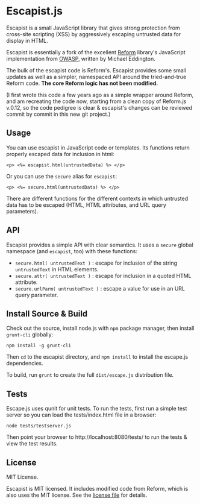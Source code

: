 # Escapist.js

Escapist is a small JavaScript library that gives strong protection from cross-site
scripting (XSS) by aggressively escaping untrusted data for display in HTML.

Escapist is essentially a fork of the excellent
[Reform](https://www.owasp.org/index.php/Category:OWASP_Encoding_Project)
library's JavaScript implementation from [OWASP](https://www.owasp.org),
written by Michael Eddington.

The bulk of the escapist code is Reform's. Escapist provides some small updates
as well as a simpler, namespaced API around the tried-and-true Reform code.
**The core Reform logic has not been modified.**

(I first wrote this code a few years ago as a simple wrapper around Reform, and am recreating
the code now, starting from a clean copy of Reform.js v.0.12, so the code pedigree is clear &
escapist's changes can be reviewed commit by commit in this new git project.)

## Usage

You can use escapist in JavaScript code or templates. Its functions return
properly escaped data for inclusion in html:

```
<p> <%= escapist.html(untrustedData) %> </p>
```

Or you can use the `secure` alias for `escapist`:

```
<p> <%= secure.html(untrustedData) %> </p>
```

There are different functions for the different contexts in which untrusted data
has to be escaped (HTML, HTML attributes, and URL query parameters).

## API

Escapist provides a simple API with clear semantics. It uses a `secure` global
namespace (and `escapist`, too) with these functions:

* `secure.html( untrustedText )` : escape for inclusion of the string `untrustedText` in HTML elements.
* `secure.attr( untrustedText )` : escape for inclusion in a quoted HTML attribute.
* `secure.urlParm( untrustedText )` : escape a value for use in an URL query parameter.


## Install Source & Build

Check out the source, install node.js with `npm` package manager, then install
`grunt-cli` globally:

```
npm install -g grunt-cli
```

Then `cd` to the escapist directory, and `npm install` to install the
escape.js dependencies.

To build, run `grunt` to create the full `dist/escape.js` distribution file.

## Tests

Escape.js uses qunit for unit tests. To run the tests, first run a simple test
server so you can load the tests/index.html file in a browser:

```
node tests/testserver.js
```

Then point your browser to http://localhost:8080/tests/ to run the tests & view the test results.

## License

MIT License.

Escapist is MIT licensed. It includes modified code from Reform, which is also
uses the MIT license. See the [license file](LICENSE.txt) for details.

